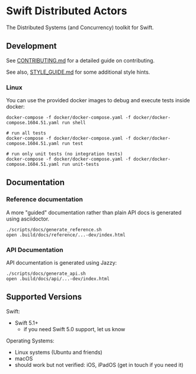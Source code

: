 
# Swift Distributed Actors

The Distributed Systems (and Concurrency) toolkit for Swift.

## Development

See [CONTRIBUTING.md](CONTRIBUTING.md) for a detailed guide on contributing.

See also, [STYLE_GUIDE.md](STYLE_GUIDE.md) for some additional style hints.

### Linux

You can use the provided docker images to debug and execute tests inside docker:

```
docker-compose -f docker/docker-compose.yaml -f docker/docker-compose.1604.51.yaml run shell
```

```
# run all tests
docker-compose -f docker/docker-compose.yaml -f docker/docker-compose.1604.51.yaml run test

# run only unit tests (no integration tests)
docker-compose -f docker/docker-compose.yaml -f docker/docker-compose.1604.51.yaml run unit-tests
```

## Documentation

### Reference documentation

A more "guided" documentation rather than plain API docs is generated using asciidoctor.

```
./scripts/docs/generate_reference.sh
open .build/docs/reference/...-dev/index.html
```

### API Documentation

API documentation is generated using Jazzy:

```
./scripts/docs/generate_api.sh
open .build/docs/api/...-dev/index.html
```

## Supported Versions

Swift: 

- Swift 5.1+
  - if you need Swift 5.0 support, let us know

Operating Systems:

- Linux systems (Ubuntu and friends)
- macOS
- should work but not verified: iOS, iPadOS (get in touch if you need it)
